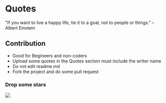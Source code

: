 # Quotes
"If you want to live a happy life, tie it to a goal, not to people or things." – Albert Einstein

## Contribution
- Good for Begineers and non-coders
- Upload some quotes in the Quotes section must include the writer name <br>
- Do not edit readme.md <br>
- Fork the project and do some pull request <br>
### Drop some stars
<img src="https://raw.githubusercontent.com/m7-Selenophile/Quotes/72ac9e31358590e732ac23c16f9ce1d93e283667/selenophileM7.png">
